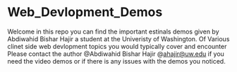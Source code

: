 # Web_Devlopment_Demos
<p> Welcome in this repo you can find the important estinals demos given by 
Abdiwahid Bishar Hajir a student at the Univeristy of Washington. Of
Various clinet side web devlopment topics you would typically cover and encounter
  Please contact the author @Abdiwahid Bishar Hajir @<a href="mailto:ahajir@uw.edu">ahajir@uw.edu</a> if you need the video demos
or if there is any issues with the demos you noticed. </p>
